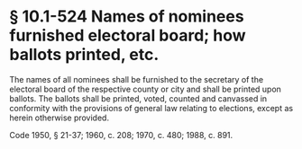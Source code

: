 # § 10.1-524 Names of nominees furnished electoral board; how ballots printed, etc.

<p>The names of all nominees shall be furnished to the secretary of the electoral board of the respective county or city and shall be printed upon ballots. The ballots shall be printed, voted, counted and canvassed in conformity with the provisions of general law relating to elections, except as herein otherwise provided.</p><p>Code 1950, § 21-37; 1960, c. 208; 1970, c. 480; 1988, c. 891.</p>